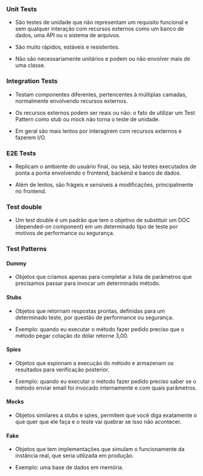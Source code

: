 ### Unit Tests

- São testes de unidade que não representam um requisito funcional e sem qualquer interação com recursos externos como um banco de dados, uma API ou o sistema de arquivos.

- São muito rápidos, estáveis e resistentes.

- Não são necessariamente unitários e podem ou não envolver mais de uma classe.

### Integration Tests

- Testam componentes diferentes, pertencentes à múltiplas camadas, normalmente envolvendo recursos externos.

- Os recursos externos podem ser reais ou não: o fato de utilizar um Test Pattern como stub ou mock não torna o teste de unidade.

- Em geral são mais lentos por interagirem com recursos externos e fazerem I/O.

### E2E Tests

- Replicam o ambiente do usuário final, ou seja, são testes executados de ponta a ponta envolvendo o frontend, backend e banco de dados.

- Além de lentos, são frágeis e sensíveis a modificações, principalmente no frontend.

### Test double

- Um test double é um padrão que tem o objetivo de substituir um DOC (depended-on component) em um determinado tipo de teste por motivos de performance ou segurança.

### Test Patterns

#### Dummy

- Objetos que criamos apenas para completar a lista de parâmetros que precisamos passar para invocar um determinado método.

#### Stubs

- Objetos que retornam respostas prontas, definidas para um determinado teste, por questão de performance ou segurança.

- Exemplo: quando eu executar o método fazer pedido preciso que o método pegar cotação do dólar retorne 3,00.

#### Spies

- Objetos que espionam a execução do método e armazenam os resultados para verificação posterior.

- Exemplo: quando eu executar o método fazer pedido preciso saber se o método enviar email foi invocado internamente e com quais parâmetros.

#### Mocks

- Objetos similares a stubs e spies, permitem que você diga exatamente o que quer que ele faça e o teste vai quebrar se isso não acontecer.

#### Fake

- Objetos que tem implementações que simulam o funcionamente da instância real, que seria utilizada em produção.

- Exemplo: uma base de dados em memória.
